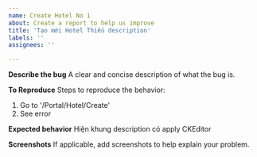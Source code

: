 ```yaml
---
name: Create Hotel No 1
about: Create a report to help us improve
title: 'Tạo mới Hotel Thiếu description'
labels: ''
assignees: ''

---
```


**Describe the bug**
A clear and concise description of what the bug is.

**To Reproduce**
Steps to reproduce the behavior:
1. Go to '/Portal/Hotel/Create'
4. See error

**Expected behavior**
Hiện khung description có apply CKEditor

**Screenshots**
If applicable, add screenshots to help explain your problem.